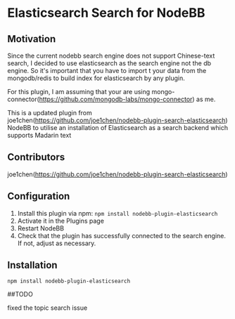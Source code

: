 # Elasticsearch Search for NodeBB

## Motivation

Since the current nodebb search engine does not support Chinese-text search, I decided to use elasticsearch as the search engine not the db engine. So it's important that you have to import t your data from the mongodb/redis to build index for elasticsearch by any plugin. 

For this plugin, I am assuming that your are using mongo-connector(https://github.com/mongodb-labs/mongo-connector) as me.

This is a updated plugin from joe1chen(https://github.com/joe1chen/nodebb-plugin-search-elasticsearch)  NodeBB to utilise an installation of Elasticsearch as a search backend which supports Madarin text

## Contributors

joe1chen(https://github.com/joe1chen/nodebb-plugin-search-elasticsearch)


## Configuration

1. Install this plugin via npm: `npm install nodebb-plugin-elasticsearch`
1. Activate it in the Plugins page
1. Restart NodeBB
1. Check that the plugin has successfully connected to the search engine. If not, adjust as necessary.

## Installation

    npm install nodebb-plugin-elasticsearch
    
##TODO

fixed the topic search issue 